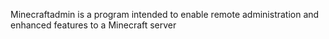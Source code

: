 Minecraftadmin is a program intended to enable remote administration and enhanced features to a Minecraft server